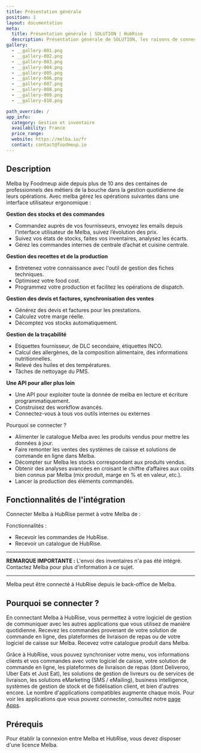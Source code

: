 ```yaml
---
title: Présentation générale
position: 1
layout: documentation
meta:
  title: Présentation générale | SOLUTION | HubRise
  description: Présentation générale de SOLUTION, les raisons de connecter SOLUTION à HubRise et les fonctionnalités de l'intégration avec HubRise.
gallery:
  - __gallery-001.png
  - __gallery-002.png
  - __gallery-003.png
  - __gallery-004.png
  - __gallery-005.png
  - __gallery-006.png
  - __gallery-007.png
  - __gallery-008.png
  - __gallery-009.png
  - __gallery-010.png

path_override: /
app_info:
  category: Gestion et inventaire
  availability: France
  price_range:
  website: https://melba.io/fr
  contact: contact@foodmeup.io
---
```


## Description

Melba by Foodmeup aide depuis plus de 10 ans des centaines de professionnels des métiers de la bouche dans la gestion quotidienne de leurs opérations. Avec melba gérez les opérations suivantes dans une interface utilisateur ergonomique :

**Gestion des stocks et des commandes**

- Commandez auprès de vos fournisseurs, envoyez les emails depuis l'interface utilisateur de Melba, suivez l’évolution des prix.
- Suivez vos états de stocks, faites vos inventaires, analysez les écarts.
- Gérez les commandes internes de centrale d’achat et cuisine centrale.

**Gestion des recettes et de la production**

- Entretenez votre connaissance avec l'outil de gestion des fiches techniques.
- Optimisez votre food cost.
- Programmez votre production et facilitez les opérations de dispatch.

**Gestion des devis et factures, synchronisation des ventes**

- Générez des devis et factures pour les prestations.
- Calculez votre marge réelle.
- Décomptez vos stocks automatiquement.

**Gestion de la traçabilité**

- Etiquettes fournisseur, de DLC secondaire, étiquettes INCO.
- Calcul des allergènes, de la composition alimentaire, des informations nutritionnelles.
- Relevé des huiles et des températures.
- Tâches de nettoyage du PMS.

**Une API pour aller plus loin**

- Une API pour exploiter toute la donnée de melba en lecture et écriture programmatiquement.
- Construisez des workflow avancés.
- Connectez-vous à tous vos outils internes ou externes

Pourquoi se connecter ?

- Alimenter le catalogue Melba avec les produits vendus pour mettre les données à jour.
- Faire remonter les ventes des systèmes de caisse et solutions de commande en ligne dans Melba.
- Décompter sur Melba les stocks correspondant aux produits vendus.
- Obtenir des analyses avancées en croisant le chiffre d’affaires aux coûts bien connus par Melba (mix produit, marge en % et en valeur, etc.).
- Lancer la production des éléments commandés.

## Fonctionnalités de l'intégration

Connecter Melba à HubRise permet à votre Melba de :

Fonctionnalités :
- Recevoir les commandes de HubRise.
- Recevoir un catalogue de HubRise.

---

**REMARQUE IMPORTANTE :** L'envoi des inventaires n'a pas été intégré. Contactez Melba pour plus d'information à ce sujet.

---

Melba peut être connecté à HubRise depuis le back-office de Melba.

## Pourquoi se connecter ?

En connectant Melba à HubRise, vous permettez à votre logiciel de gestion de communiquer avec les autres applications que vous utilisez de manière quotidienne. Recevez les commandes provenant de votre solution de commande en ligne, des plateformes de livraison de repas ou de votre logiciel de caisse sur Melba. Recevez votre catalogue produit dans Melba.

Grâce à HubRise, vous pouvez synchroniser votre menu, vos informations clients et vos commandes avec votre logiciel de caisse, votre solution de commande en ligne, les plateformes de livraison de repas (dont Deliveroo, Uber Eats et Just Eat), les solutions de gestion de livreurs ou de services de livraison, les solutions eMarketing (SMS / eMailing), business intelligence, systèmes de gestion de stock et de fidélisation client, et bien d'autres encore. Le nombre d'applications compatibles augmente chaque mois. Pour voir les applications que vous pouvez connecter, consultez notre [page Apps](/apps).

## Prérequis

Pour établir la connexion entre Melba et HubRise, vous devez disposer d'une licence Melba.
